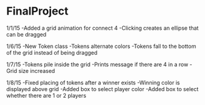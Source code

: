 FinalProject
============

1/1/15
-Added a grid animation for connect 4
-Clicking creates an ellipse that can be dragged

1/6/15
-New Token class
-Tokens alternate colors
-Tokens fall to the bottom of the grid instead of being dragged

1/7/15
-Tokens pile inside the grid
-Prints message if there are 4 in a row
-Grid size increased

1/8/15
-Fixed placing of tokens after a winner exists
-Winning color is displayed above grid
-Added box to select player color
-Added box to select whether there are 1 or 2 players


